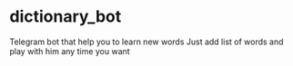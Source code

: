 # dictionary_bot

Telegram bot that help you to learn new words
Just add list of words and play with him any time you want
